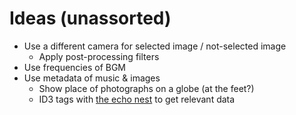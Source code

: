 # Ideas (unassorted)

- Use a different camera for selected image / not-selected image
    + Apply post-processing filters
- Use frequencies of BGM
- Use metadata of music & images
    + Show place of photographs on a globe (at the feet?)
    + ID3 tags with [the echo nest](http://echonest.com) to get relevant data